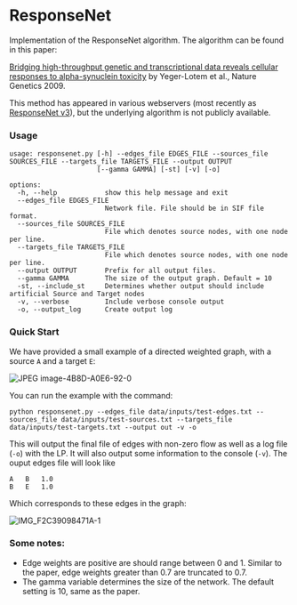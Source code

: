 # ResponseNet
Implementation of the ResponseNet algorithm. The algorithm can be found in this paper:

[Bridging high-throughput genetic and transcriptional data reveals cellular responses to alpha-synuclein toxicity](https://www.nature.com/articles/ng.337) by Yeger-Lotem et al., Nature Genetics 2009.

This method has appeared in various webservers (most recently as [ResponseNet v3](https://pubmed.ncbi.nlm.nih.gov/31114913/)), but the underlying algorithm is not publicly available. 

### Usage 
```
usage: responsenet.py [-h] --edges_file EDGES_FILE --sources_file SOURCES_FILE --targets_file TARGETS_FILE --output OUTPUT
                      [--gamma GAMMA] [-st] [-v] [-o]

options:
  -h, --help            show this help message and exit
  --edges_file EDGES_FILE
                        Network file. File should be in SIF file format.
  --sources_file SOURCES_FILE
                        File which denotes source nodes, with one node per line.
  --targets_file TARGETS_FILE
                        File which denotes source nodes, with one node per line.
  --output OUTPUT       Prefix for all output files.
  --gamma GAMMA         The size of the output graph. Default = 10
  -st, --include_st     Determines whether output should include artificial Source and Target nodes
  -v, --verbose         Include verbose console output
  -o, --output_log      Create output log
  ```

### Quick Start

We have provided a small example of a directed weighted graph, with a source `A` and a target `E`:

![JPEG image-4B8D-A0E6-92-0](https://github.com/user-attachments/assets/51260387-bf38-4659-9577-ff1484937af0)

You can run the example with the command:

```
python responsenet.py --edges_file data/inputs/test-edges.txt --sources_file data/inputs/test-sources.txt --targets_file data/inputs/test-targets.txt --output out -v -o
```

This will output the final file of edges with non-zero flow as well as a log file (`-o`) with the LP. It will also output some information to the console (`-v`). The ouput edges file will look like

```
A	B	1.0
B	E	1.0
```

Which corresponds to these edges in the graph:

![IMG_F2C39098471A-1](https://github.com/user-attachments/assets/16fa0904-c048-4b68-a429-f4b7df498f26)

### Some notes:
- Edge weights are positive are should range between 0 and 1. Similar to the paper, edge weights greater than 0.7 are truncated to 0.7.
- The gamma variable determines the size of the network. The default setting is 10, same as the paper.